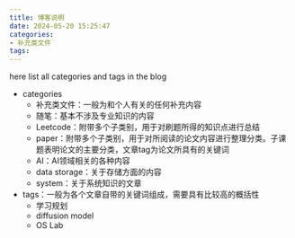 ```yaml
---
title: 博客说明
date: 2024-05-20 15:25:47
categories:
- 补充类文件
tags:
---
```


here list all categories and tags in the blog

* categories
  * 补充类文件：一般为和个人有关的任何补充内容
  * 随笔：基本不涉及专业知识的内容
  * Leetcode：附带多个子类别，用于对刷题所得的知识点进行总结
  * paper：附带多个子类别，用于对所阅读的论文内容进行整理分类。子课题表明论文的主要分类，文章tag为论文所具有的关键词
  * AI：AI领域相关的各种内容
  * data storage：关于存储方面的内容
  * system：关于系统知识的文章
* tags：一般为各个文章自带的关键词组成，需要具有比较高的概括性
  * 学习规划
  * diffusion model
  * OS Lab